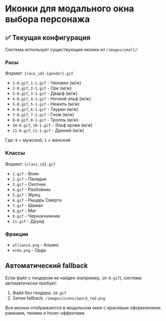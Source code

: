 # Иконки для модального окна выбора персонажа

## ✅ Текущая конфигурация

Система использует существующие иконки из `/images/small/`:

### Расы
Формат: `{race_id}-{gender}.gif`
- `1-0.gif`, `1-1.gif` - Человек (м/ж)
- `2-0.gif`, `2-1.gif` - Орк (м/ж)
- `3-0.gif`, `3-1.gif` - Дварф (м/ж)
- `4-0.gif`, `4-1.gif` - Ночной эльф (м/ж)
- `5-0.gif`, `5-1.gif` - Нежить (м/ж)
- `6-0.gif`, `6-1.gif` - Таурен (м/ж)
- `7-0.gif`, `7-1.gif` - Гном (м/ж)
- `8-0.gif`, `8-1.gif` - Тролль (м/ж)
- `10-0.gif`, `10-1.gif` - Эльф крови (м/ж)
- `11-0.gif`, `11-1.gif` - Дреней (м/ж)

Где: `0` = мужской, `1` = женский

### Классы
Формат: `{class_id}.gif`
- `1.gif` - Воин
- `2.gif` - Паладин
- `3.gif` - Охотник
- `4.gif` - Разбойник
- `5.gif` - Жрец
- `6.gif` - Рыцарь Смерти
- `7.gif` - Шаман
- `8.gif` - Маг
- `9.gif` - Чернокнижник
- `11.gif` - Друид

### Фракции
- `alliance.png` - Альянс
- `orda.png` - Орда

## Автоматический fallback

Если файл с гендером не найден (например, `10-0.gif`), система автоматически пробует:
1. Файл без гендера: `10.gif`
2. Затем fallback: `/images/icons/sword_red.png`

Все иконки отображаются в модальном окне с красивым оформлением: рамками, тенями и hover-эффектами.


